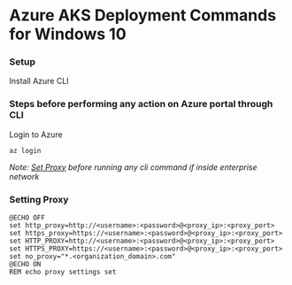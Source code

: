 # Azure AKS Deployment Commands for Windows 10

### Setup
Install Azure CLI

### Steps before performing any action on Azure portal through CLI
Login to Azure
```
az login
```
_Note: [Set Proxy](#setting-proxy) before running any cli command if inside enterprise network_ 

### Setting Proxy
```
@ECHO OFF
set http_proxy=http://<username>:<password>@<proxy_ip>:<proxy_port>
set https_proxy=https://<username>:<password>@<proxy_ip>:<proxy_port>
set HTTP_PROXY=http://<username>:<password>@<proxy_ip>:<proxy_port>
set HTTPS_PROXY=https://<username>:<password>@<proxy_ip>:<proxy_port>
set no_proxy="*.<organization_domain>.com"
@ECHO ON
REM echo proxy settings set
```
